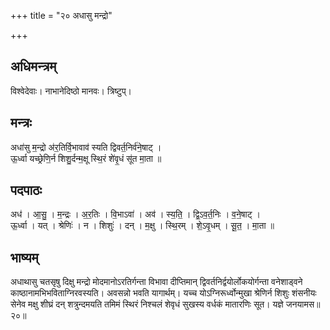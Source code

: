 +++
title = "२० अधासु मन्द्रो"

+++
## अधिमन्त्रम्
विश्वेदेवाः। नाभानेदिष्ठो मानवः। त्रिष्टुप्।

## मन्त्रः
अधा॑सु म॒न्द्रो अ॑र॒तिर्वि॒भावाव॑ स्यति द्विवर्त॒निर्व॑ने॒षाट् ।  
ऊ॒र्ध्वा यच्छ्रेणि॒र्न शिशु॒र्दन्म॒क्षू स्थि॒रं शे॑वृ॒धं सू॑त मा॒ता ॥

## पदपाठः
अध॑ । आ॒सु॒ । म॒न्द्रः । अ॒र॒तिः । वि॒भाऽवा॑ । अव॑ । स्य॒ति॒ । द्वि॒ऽव॒र्त॒निः । व॒ने॒षाट् ।  
ऊ॒र्ध्वा । यत् । श्रेणिः॑ । न । शिशुः॑ । दन् । म॒क्षु । स्थि॒रम् । शे॒ऽवृ॒धम् । सू॒त॒ । मा॒ता ॥

## भाष्यम्
अधाथासु चतसृषु दिक्षु मन्द्रो मोदमानोऽरतिर्गन्ता विभावा दीप्तिमान् द्विवर्तनिर्द्वयोर्लोकयोर्गन्ता वनेशाड्वने काष्ठानामभिभविताग्निरवस्यति। अवसन्नो भवति यागार्थम्। यच्च योऽग्निरूर्ध्वोन्मुखा श्रेणिर्न शिशुः शंसनीयः सेनेव मक्षु शीघ्रं दन् शत्रुन्दमयति तमिमं स्थिरं निश्चलं शेवृधं सुखस्य वर्धकं मातारणिः सूत। यज्ञे जनयामस॥२०॥